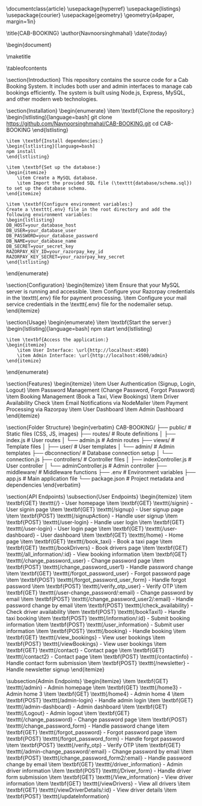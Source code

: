\documentclass{article}
\usepackage{hyperref}
\usepackage{listings}
\usepackage{courier}
\usepackage{geometry}
\geometry{a4paper, margin=1in}

\title{CAB-BOOKING}
\author{Navnoorsinghmahal}
\date{\today}

\begin{document}

\maketitle

\tableofcontents

\section{Introduction}
This repository contains the source code for a Cab Booking System. It includes both user and admin interfaces to manage cab bookings efficiently. The system is built using Node.js, Express, MySQL, and other modern web technologies.

\section{Installation}
\begin{enumerate}
    \item \textbf{Clone the repository:}
    \begin{lstlisting}[language=bash]
    git clone https://github.com/Navnoorsinghmahal/CAB-BOOKING.git
    cd CAB-BOOKING
    \end{lstlisting}
    
    \item \textbf{Install dependencies:}
    \begin{lstlisting}[language=bash]
    npm install
    \end{lstlisting}
    
    \item \textbf{Set up the database:}
    \begin{itemize}
        \item Create a MySQL database.
        \item Import the provided SQL file (\texttt{database/schema.sql}) to set up the database schema.
    \end{itemize}
    
    \item \textbf{Configure environment variables:}
    Create a \texttt{.env} file in the root directory and add the following environment variables:
    \begin{lstlisting}
    DB_HOST=your_database_host
    DB_USER=your_database_user
    DB_PASSWORD=your_database_password
    DB_NAME=your_database_name
    DB_SECRET=your_secret_key
    RAZORPAY_KEY_ID=your_razorpay_key_id
    RAZORPAY_KEY_SECRET=your_razorpay_key_secret
    \end{lstlisting}
\end{enumerate}

\section{Configuration}
\begin{itemize}
    \item Ensure that your MySQL server is running and accessible.
    \item Configure your Razorpay credentials in the \texttt{.env} file for payment processing.
    \item Configure your mail service credentials in the \texttt{.env} file for the nodemailer setup.
\end{itemize}

\section{Usage}
\begin{enumerate}
    \item \textbf{Start the server:}
    \begin{lstlisting}[language=bash]
    npm start
    \end{lstlisting}
    
    \item \textbf{Access the application:}
    \begin{itemize}
        \item User Interface: \url{http://localhost:4500}
        \item Admin Interface: \url{http://localhost:4500/admin}
    \end{itemize}
\end{enumerate}

\section{Features}
\begin{itemize}
    \item User Authentication (Signup, Login, Logout)
    \item Password Management (Change Password, Forgot Password)
    \item Booking Management (Book a Taxi, View Bookings)
    \item Driver Availability Check
    \item Email Notifications via NodeMailer
    \item Payment Processing via Razorpay
    \item User Dashboard
    \item Admin Dashboard
\end{itemize}

\section{Folder Structure}
\begin{verbatim}
CAB-BOOKING/
├── public/                 # Static files (CSS, JS, images)
├── routes/                 # Route definitions
│   ├── index.js            # User routes
│   └── admin.js            # Admin routes
├── views/                  # Template files
│   ├── user/               # User templates
│   └── admin/              # Admin templates
├── dbconnection/           # Database connection setup
│   └── connection.js
├── controllers/            # Controller files
│   ├── indexController.js  # User controller
│   └── adminController.js  # Admin controller
├── middleware/             # Middleware functions
├── .env                    # Environment variables
├── app.js                  # Main application file
└── package.json            # Project metadata and dependencies
\end{verbatim}

\section{API Endpoints}
\subsection{User Endpoints}
\begin{itemize}
    \item \textbf{GET} \texttt{/} - User homepage
    \item \textbf{GET} \texttt{/signin} - User signin page
    \item \textbf{GET} \texttt{/signup} - User signup page
    \item \textbf{POST} \texttt{/signupAction} - Handle user signup
    \item \textbf{POST} \texttt{/user-login} - Handle user login
    \item \textbf{GET} \texttt{/user-login} - User login page
    \item \textbf{GET} \texttt{/user-dashboard} - User dashboard
    \item \textbf{GET} \texttt{/home} - Home page
    \item \textbf{GET} \texttt{/book\_taxi} - Book a taxi page
    \item \textbf{GET} \texttt{/bookDrivers} - Book drivers page
    \item \textbf{GET} \texttt{/all\_information/:id} - View booking information
    \item \textbf{GET} \texttt{/change\_password\_user} - Change password page
    \item \textbf{POST} \texttt{/change\_password\_user1} - Handle password change
    \item \textbf{GET} \texttt{/forgot\_password\_user} - Forgot password page
    \item \textbf{POST} \texttt{/forgot\_password\_user\_form} - Handle forgot password
    \item \textbf{POST} \texttt{/verify\_otp\_user} - Verify OTP
    \item \textbf{GET} \texttt{/user-change\_password/:email} - Change password by email
    \item \textbf{POST} \texttt{/change\_password\_user2/:email} - Handle password change by email
    \item \textbf{POST} \texttt{/check\_availability} - Check driver availability
    \item \textbf{POST} \texttt{/bookTaxi1} - Handle taxi booking
    \item \textbf{POST} \texttt{/information/:id} - Submit booking information
    \item \textbf{POST} \texttt{/user\_information} - Submit user information
    \item \textbf{POST} \texttt{/booking} - Handle booking
    \item \textbf{GET} \texttt{/view\_bookings} - View user bookings
    \item \textbf{POST} \texttt{/viewBookings} - View user bookings
    \item \textbf{GET} \texttt{/contact} - Contact page
    \item \textbf{GET} \texttt{/contact2} - Contact page
    \item \textbf{POST} \texttt{/contactinfo} - Handle contact form submission
    \item \textbf{POST} \texttt{/newsletter} - Handle newsletter signup
\end{itemize}

\subsection{Admin Endpoints}
\begin{itemize}
    \item \textbf{GET} \texttt{/admin} - Admin homepage
    \item \textbf{GET} \texttt{/home3} - Admin home 3
    \item \textbf{GET} \texttt{/home4} - Admin home 4
    \item \textbf{POST} \texttt{/admin-login} - Handle admin login
    \item \textbf{GET} \texttt{/admin-dashboard} - Admin dashboard
    \item \textbf{GET} \texttt{/Logout} - Admin logout
    \item \textbf{GET} \texttt{/change\_password} - Change password page
    \item \textbf{POST} \texttt{/change\_password\_form} - Handle password change
    \item \textbf{GET} \texttt{/forgot\_password} - Forgot password page
    \item \textbf{POST} \texttt{/forgot\_password\_form} - Handle forgot password
    \item \textbf{POST} \texttt{/verify\_otp} - Verify OTP
    \item \textbf{GET} \texttt{/admin-change\_password/:email} - Change password by email
    \item \textbf{POST} \texttt{/change\_password\_form2/:email} - Handle password change by email
    \item \textbf{GET} \texttt{/driver\_information} - Admin driver information
    \item \textbf{POST} \texttt{/Driver\_form} - Handle driver form submission
    \item \textbf{GET} \texttt{/View\_information} - View driver information
    \item \textbf{GET} \texttt{/viewDrivers} - View all drivers
    \item \textbf{GET} \texttt{/viewDriverDetails/:id} - View driver details
    \item \textbf{POST} \texttt{/updateInformation}
